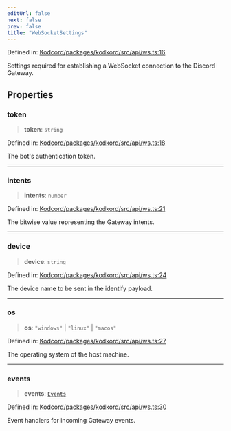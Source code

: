 ```yaml
---
editUrl: false
next: false
prev: false
title: "WebSocketSettings"
---
```


Defined in: [Kodcord/packages/kodkord/src/api/ws.ts:16](https://github.com/KodekoStudios/Kodcord/blob/6ab19d75069161c7cd299514170ea69cc40eca30/packages/kodkord/src/api/ws.ts#L16)

Settings required for establishing a WebSocket connection to the Discord Gateway.

## Properties

### token

> **token**: `string`

Defined in: [Kodcord/packages/kodkord/src/api/ws.ts:18](https://github.com/KodekoStudios/Kodcord/blob/6ab19d75069161c7cd299514170ea69cc40eca30/packages/kodkord/src/api/ws.ts#L18)

The bot's authentication token.

***

### intents

> **intents**: `number`

Defined in: [Kodcord/packages/kodkord/src/api/ws.ts:21](https://github.com/KodekoStudios/Kodcord/blob/6ab19d75069161c7cd299514170ea69cc40eca30/packages/kodkord/src/api/ws.ts#L21)

The bitwise value representing the Gateway intents.

***

### device

> **device**: `string`

Defined in: [Kodcord/packages/kodkord/src/api/ws.ts:24](https://github.com/KodekoStudios/Kodcord/blob/6ab19d75069161c7cd299514170ea69cc40eca30/packages/kodkord/src/api/ws.ts#L24)

The device name to be sent in the identify payload.

***

### os

> **os**: `"windows"` \| `"linux"` \| `"macos"`

Defined in: [Kodcord/packages/kodkord/src/api/ws.ts:27](https://github.com/KodekoStudios/Kodcord/blob/6ab19d75069161c7cd299514170ea69cc40eca30/packages/kodkord/src/api/ws.ts#L27)

The operating system of the host machine.

***

### events

> **events**: [`Events`](/api-kodkord/interfaces/events/)

Defined in: [Kodcord/packages/kodkord/src/api/ws.ts:30](https://github.com/KodekoStudios/Kodcord/blob/6ab19d75069161c7cd299514170ea69cc40eca30/packages/kodkord/src/api/ws.ts#L30)

Event handlers for incoming Gateway events.
